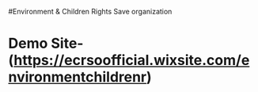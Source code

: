 #Environment & Children Rights Save organization

# Demo Site-(https://ecrsoofficial.wixsite.com/environmentchildrenr)
